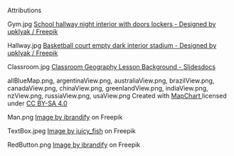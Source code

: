 Attributions

Gym.jpg 
<a href="https://www.freepik.com/free-vector/school-hallway-night-interior-with-doors-lockers_7588847.htm">School hallway night interior with doors lockers - Designed by upklyak / Freepik</a>

Hallway.jpg
<a href="https://www.freepik.com/free-vector/basketball-court-empty-dark-interior-stadium_8433561.htm">Basketball court empty dark interior stadium - Designed by upklyak / Freepik</a>

Classroom.jpg
<a href="https://slidesdocs.com/background/classroom-geography-lesson-powerpoint-background_07073ef910">Classroom Geography Lesson Background - Slidesdocs</a>

allBlueMap.png, argentinaView.png, australiaView.png, brazilView.png, canadaView.png, chinaView.png, greenlandView.png, indiaView.png, nzView.png, russiaView.png, usaView.png
Created with <a href="https://www.mapchart.net/world.html">MapChart </a> 
licensed under <a href="https://creativecommons.org/licenses/by-sa/4.0/">CC BY-SA 4.0</a>

Man.png
<a href="https://www.freepik.com/free-vector/anonymous-worker_931287.htm#query=mysterious%20man&position=8&from_view=search&track=ais">Image by ibrandify</a> on Freepik

TextBox.jpeg
<a href="https://www.freepik.com/free-vector/message-bubbles-set-outline-style_50417468.htm#query=pixel%20speech%20bubble&position=14&from_view=search&track=ais">Image by juicy_fish</a> on Freepik

RedButton.png
<a href="https://www.freepik.com/free-vector/set-4-coloured-buttons-black-background_1126539.htm#page=2&query=red%20button&position=3&from_view=search&track=ais">Image by ibrandify</a> on Freepik